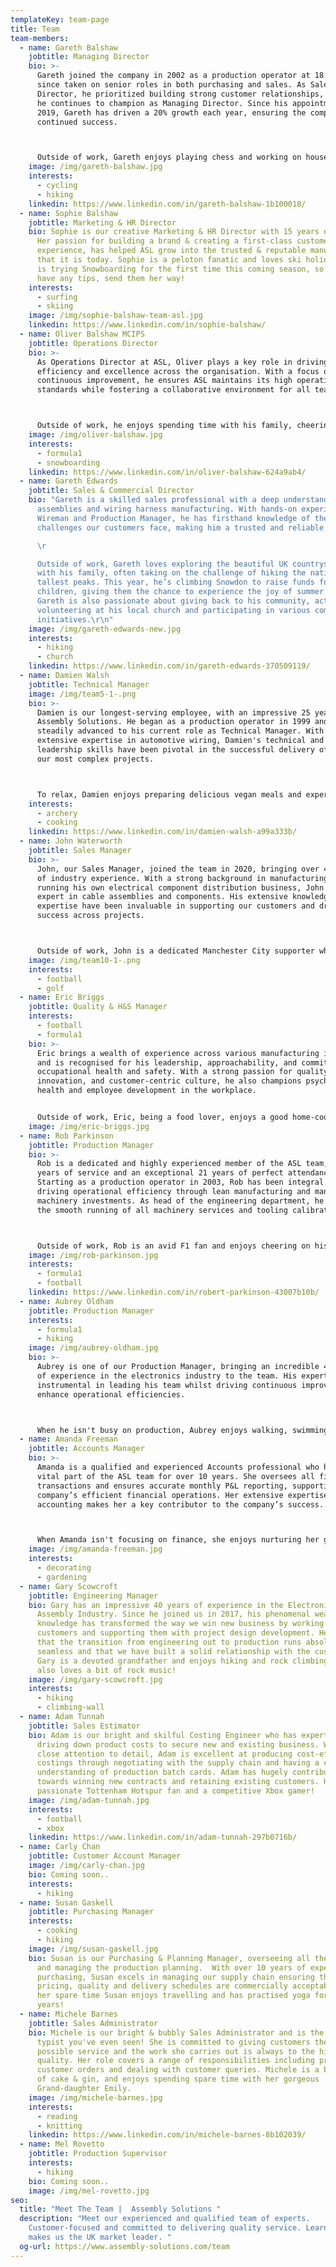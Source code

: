 ```yaml
---
templateKey: team-page
title: Team
team-members:
  - name: Gareth Balshaw
    jobtitle: Managing Director
    bio: >-
      Gareth joined the company in 2002 as a production operator at 18 and has
      since taken on senior roles in both purchasing and sales. As Sales
      Director, he prioritized building strong customer relationships, a value
      he continues to champion as Managing Director. Since his appointment in
      2019, Gareth has driven a 20% growth each year, ensuring the company's
      continued success.



      Outside of work, Gareth enjoys playing chess and working on house renovations, where his attention to detail and problem-solving skills shine.
    image: /img/gareth-balshaw.jpg
    interests:
      - cycling
      - hiking
    linkedin: https://www.linkedin.com/in/gareth-balshaw-1b100018/
  - name: Sophie Balshaw
    jobtitle: Marketing & HR Director
    bio: Sophie is our creative Marketing & HR Director with 15 years experience.
      Her passion for building a brand & creating a first-class customer
      experience, has helped ASL grow into the trusted & reputable manufacturer
      that it is today. Sophie is a peloton fanatic and loves ski holidays. She
      is trying Snowboarding for the first time this coming season, so if you
      have any tips, send them her way!
    interests:
      - surfing
      - skiing
    image: /img/sophie-balshaw-team-asl.jpg
    linkedin: https://www.linkedin.com/in/sophie-balshaw/
  - name: Oliver Balshaw MCIPS
    jobtitle: Operations Director
    bio: >-
      As Operations Director at ASL, Oliver plays a key role in driving
      efficiency and excellence across the organisation. With a focus on
      continuous improvement, he ensures ASL maintains its high operational
      standards while fostering a collaborative environment for all teams.



      Outside of work, he enjoys spending time with his family, cheering on Bolton Wanderers, and following Formula One. An avid golfer and budding sourdough baker, he enjoys exploring new hobbies. A lover of adventure, his favourite holidays involve snowboarding, combining his love for the outdoors with a thrill for speed.
    image: /img/oliver-balshaw.jpg
    interests:
      - formula1
      - snowboarding
    linkedin: https://www.linkedin.com/in/oliver-balshaw-624a9ab4/
  - name: Gareth Edwards
    jobtitle: Sales & Commercial Director
    bio: "Gareth is a skilled sales professional with a deep understanding of cable
      assemblies and wiring harness manufacturing. With hands-on experience as a
      Wireman and Production Manager, he has firsthand knowledge of the
      challenges our customers face, making him a trusted and reliable partner.

      \r

      Outside of work, Gareth loves exploring the beautiful UK countryside
      with his family, often taking on the challenge of hiking the nation's
      tallest peaks. This year, he’s climbing Snowdon to raise funds for local
      children, giving them the chance to experience the joy of summer camp.
      Gareth is also passionate about giving back to his community, actively
      volunteering at his local church and participating in various community
      initiatives.\r\n"
    image: /img/gareth-edwards-new.jpg
    interests:
      - hiking
      - church
    linkedin: https://www.linkedin.com/in/gareth-edwards-370509119/
  - name: Damien Walsh
    jobtitle: Technical Manager
    image: /img/team5-1-.png
    bio: >-
      Damien is our longest-serving employee, with an impressive 25 years at
      Assembly Solutions. He began as a production operator in 1999 and has
      steadily advanced to his current role as Technical Manager. With his
      extensive expertise in automotive wiring, Damien's technical and
      leadership skills have been pivotal in the successful delivery of some of
      our most complex projects.



      To relax, Damien enjoys preparing delicious vegan meals and experimenting with new recipes. He has a deep appreciation for the outdoors and cherishes spending time exploring nature with his family. In addition, Damien has a passion for Field Archery, which combines his love for precision and adventure.
    interests:
      - archery
      - cooking
    linkedin: https://www.linkedin.com/in/damien-walsh-a99a333b/
  - name: John Waterworth
    jobtitle: Sales Manager
    bio: >-
      John, our Sales Manager, joined the team in 2020, bringing over 40 years
      of industry experience. With a strong background in manufacturing and
      running his own electrical component distribution business, John is a true
      expert in cable assemblies and components. His extensive knowledge and
      expertise have been invaluable in supporting our customers and driving
      success across projects.



      Outside of work, John is a dedicated Manchester City supporter who enjoys watching their matches with a pint of Guinness in hand. His enthusiasm for football reflects the same energy and passion he brings to his work every day.
    image: /img/team10-1-.png
    interests:
      - football
      - golf
  - name: Eric Briggs
    jobtitle: Quality & H&S Manager
    interests:
      - football
      - formula1
    bio: >-
      Eric brings a wealth of experience across various manufacturing industries
      and is recognised for his leadership, approachability, and commitment to
      occupational health and safety. With a strong passion for quality,
      innovation, and customer-centric culture, he also champions psychological
      health and employee development in the workplace.


      Outside of work, Eric, being a food lover, enjoys a good home-cooked meal and dining out. A fan of high-performance cars, his favourites are the Ferrari F355 and BMW E60 V10 M5. In his downtime, Eric enjoys cycling, swimming, academic reading, and watching the iconic 1980s Miami Vice series.
    image: /img/eric-briggs.jpg
  - name: Rob Parkinson
    jobtitle: Production Manager
    bio: >-
      Rob is a dedicated and highly experienced member of the ASL team, with 22
      years of service and an exceptional 21 years of perfect attendance.
      Starting as a production operator in 2003, Rob has been integral in
      driving operational efficiency through lean manufacturing and managing key
      machinery investments. As head of the engineering department, he ensures
      the smooth running of all machinery services and tooling calibrations.



      Outside of work, Rob is an avid F1 fan and enjoys cheering on his daughter, Daisy, who is plays football for Blackburn Rovers U14’s Girls Academy.
    image: /img/rob-parkinson.jpg
    interests:
      - formula1
      - football
    linkedin: https://www.linkedin.com/in/robert-parkinson-43007b10b/
  - name: Aubrey Oldham
    jobtitle: Production Manager
    interests:
      - formula1
      - hiking
    image: /img/aubrey-oldham.jpg
    bio: >-
      Aubrey is one of our Production Manager, bringing an incredible 40 years
      of experience in the electronics industry to the team. His expertise is
      instrumental in leading his team whilst driving continuous improvement to
      enhance operational efficiencies.



      When he isn't busy on production, Aubrey enjoys walking, swimming, and motorsports, along with spending quality time with his family, including his stepdaughters and three grandchildren. He is also a passionate supporter of various charitable events and causes, always eager to give back to the community.
  - name: Amanda Freeman
    jobtitle: Accounts Manager
    bio: >-
      Amanda is a qualified and experienced Accounts professional who has been a
      vital part of the ASL team for over 10 years. She oversees all financial
      transactions and ensures accurate monthly P&L reporting, supporting the
      company’s efficient financial operations. Her extensive expertise in
      accounting makes her a key contributor to the company’s success.



      When Amanda isn't focusing on finance, she enjoys nurturing her garden and creating a peaceful, beautiful home.
    image: /img/amanda-freeman.jpg
    interests:
      - decorating
      - gardening
  - name: Gary Scowcroft
    jobtitle: Engineering Manager
    bio: Gary has an impressive 40 years of experience in the Electronics & Cable
      Assembly Industry. Since he joined us in 2017, his phenomenal wealth of
      knowledge has transformed the way we win new business by working with
      customers and supporting them with project design development. He ensures
      that the transition from engineering out to production runs absolutely
      seamless and that we have built a solid relationship with the customer.
      Gary is a devoted grandfather and enjoys hiking and rock climbing - he
      also loves a bit of rock music!
    image: /img/gary-scowcroft.jpg
    interests:
      - hiking
      - climbing-wall
  - name: Adam Tunnah
    jobtitle: Sales Estimator
    bio: Adam is our bright and skilful Costing Engineer who has expertise in
      driving down product costs to secure new and existing business. With a
      close attention to detail, Adam is excellent at producing cost-effective
      costings through negotiating with the supply chain and having a clear
      understanding of production batch cards. Adam has hugely contributed
      towards winning new contracts and retaining existing customers. He is a
      passionate Tottenham Hotspur fan and a competitive Xbox gamer!
    image: /img/adam-tunnah.jpg
    interests:
      - football
      - xbox
    linkedin: https://www.linkedin.com/in/adam-tunnah-297b0716b/
  - name: Carly Chan
    jobtitle: Customer Account Manager
    image: /img/carly-chan.jpg
    bio: C﻿oming soon..
    interests:
      - hiking
  - name: Susan Gaskell
    jobtitle: Purchasing Manager
    interests:
      - cooking
      - hiking
    image: /img/susan-gaskell.jpg
    bio: Susan is our Purchasing & Planning Manager, overseeing all the supply chain
      and managing the production planning.  With over 10 years of experience in
      purchasing, Susan excels in managing our supply chain ensuring that
      pricing, quality and delivery schedules are commercially acceptable. In
      her spare time Susan enjoys travelling and has practised yoga for 33
      years!
  - name: Michele Barnes
    jobtitle: Sales Administrator
    bio: Michele is our bright & bubbly Sales Administrator and is the fastest
      typist you've even seen! She is committed to giving customers the best
      possible service and the work she carries out is always to the highest
      quality. Her role covers a range of responsibilities including processing
      customer orders and dealing with customer queries. Michele is a big lover
      of cake & gin, and enjoys spending spare time with her gorgeous
      Grand-daughter Emily.
    image: /img/michele-barnes.jpg
    interests:
      - reading
      - knitting
    linkedin: https://www.linkedin.com/in/michele-barnes-8b102039/
  - name: Mel Rovetto
    jobtitle: Production Supervisor
    interests:
      - hiking
    bio: C﻿oming soon..
    image: /img/mel-rovetto.jpg
seo:
  title: "Meet The Team |  Assembly Solutions "
  description: "Meet our experienced and qualified team of experts.
    Customer-focused and committed to delivering quality service. Learn what
    makes us the UK market leader. "
  og-url: https://www.assembly-solutions.com/team
---
```

